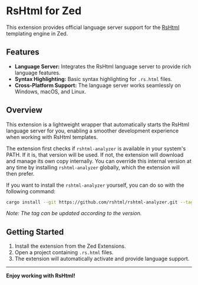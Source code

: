 # RsHtml for Zed

This extension provides official language server support for the [RsHtml](https://github.com/rshtml/rshtml) templating engine in Zed.

## Features

*   **Language Server:** Integrates the RsHtml language server to provide rich language features.
*   **Syntax Highlighting:** Basic syntax highlighting for `.rs.html` files.
*   **Cross-Platform Support:** The language server works seamlessly on Windows, macOS, and Linux.

## Overview

This extension is a lightweight wrapper that automatically starts the RsHtml language server for you, enabling a smoother development experience when working with RsHtml templates.

The extension first checks if `rshtml-analyzer` is available in your system's PATH. If it is, that version will be used. If not, the extension will download and manage its own copy internally. You can override this internal version at any time by installing `rshtml-analyzer` globally, which the extension will then prefer.

If you want to install the `rshtml-analyzer` yourself, you can do so with the following command:
```bash
cargo install --git https://github.com/rshtml/rshtml-analyzer.git --tag v0.1.5
```
*Note: The tag can be updated according to the version.*

## Getting Started

1.  Install the extension from the Zed Extensions.
2.  Open a project containing `.rs.html` files.
3.  The extension will automatically activate and provide language support.

---

**Enjoy working with RsHtml!**
